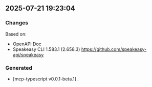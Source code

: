 

## 2025-07-21 19:23:04
### Changes
Based on:
- OpenAPI Doc  
- Speakeasy CLI 1.583.1 (2.658.3) https://github.com/speakeasy-api/speakeasy
### Generated
- [mcp-typescript v0.0.1-beta.1] .